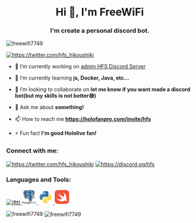 <h1 align="center">Hi 👋, I'm FreeWiFi</h1>
<h3 align="center">I'm create a personal discord bot.</h3>

<p align="left"> <img src="https://komarev.com/ghpvc/?username=freewifi7749&label=Profile%20views&color=0e75b6&style=flat" alt="freewifi7749" /> </p>

<p align="left"> <a href="https://twitter.com/hfs_hikoushiki" target="blank"><img src="https://img.shields.io/twitter/follow/https://twitter.com/hfs_hikoushiki?logo=twitter&style=for-the-badge" alt="https://twitter.com/hfs_hikoushiki" /></a> </p>

- 🔭 I’m currently working on [admin HFS Discord Server](https://holofanpro.com/invite/hfs)

- 🌱 I’m currently learning **js, Docker, Java, etc...**

- 👯 I’m looking to collaborate on **let me know if you want made a discord bot(but my skills is not better😅)**

- 💬 Ask me about **something!**

- 📫 How to reach me **https://holofanpro.com/invite/hfs**

- ⚡ Fun fact **I'm good Hololive fan!**

<h3 align="left">Connect with me:</h3>
<p align="left">
<a href="https://twitter.com/https://twitter.com/hfs_hikoushiki" target="blank"><img align="center" src="https://raw.githubusercontent.com/rahuldkjain/github-profile-readme-generator/master/src/images/icons/Social/twitter.svg" alt="https://twitter.com/hfs_hikoushiki" height="30" width="40" /></a>
<a href="https://discord.gg/https://discord.gg/hfs" target="blank"><img align="center" src="https://raw.githubusercontent.com/rahuldkjain/github-profile-readme-generator/master/src/images/icons/Social/discord.svg" alt="https://discord.gg/hfs" height="30" width="40" /></a>
</p>

<h3 align="left">Languages and Tools:</h3>
<p align="left"> <a href="https://ifttt.com/" target="_blank" rel="noreferrer"> <img src="https://www.vectorlogo.zone/logos/ifttt/ifttt-ar21.svg" alt="ifttt" width="40" height="40"/> </a> <a href="https://www.postgresql.org" target="_blank" rel="noreferrer"> <img src="https://raw.githubusercontent.com/devicons/devicon/master/icons/postgresql/postgresql-original-wordmark.svg" alt="postgresql" width="40" height="40"/> </a> <a href="https://www.python.org" target="_blank" rel="noreferrer"> <img src="https://raw.githubusercontent.com/devicons/devicon/master/icons/python/python-original.svg" alt="python" width="40" height="40"/> </a> <a href="https://developer.apple.com/swift/" target="_blank" rel="noreferrer"> <img src="https://raw.githubusercontent.com/devicons/devicon/master/icons/swift/swift-original.svg" alt="swift" width="40" height="40"/> </a> </p>

<p><img align="left" src="https://github-readme-stats.vercel.app/api/top-langs?username=freewifi7749&show_icons=true&locale=en&layout=compact" alt="freewifi7749" /></p>

<p>&nbsp;<img align="center" src="https://github-readme-stats.vercel.app/api?username=freewifi7749&show_icons=true&locale=en" alt="freewifi7749" /></p>

